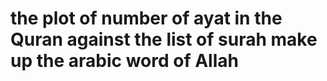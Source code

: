 # the plot of number of ayat in the Quran against the list of surah make up the arabic word of Allah
